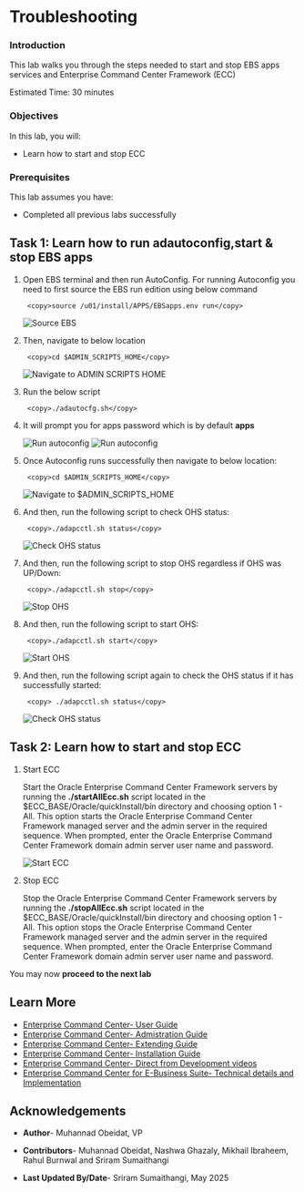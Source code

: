 # Troubleshooting


### Introduction

This lab walks you through the steps needed to start and stop EBS apps services and  Enterprise Command Center Framework (ECC)


Estimated Time: 30 minutes


### Objectives

In this lab, you will:
* Learn how to start and stop ECC

### Prerequisites 

This lab assumes you have:
* Completed all previous labs successfully 
 

##  Task 1: Learn how to run adautoconfig,start & stop EBS apps 
1. Open EBS terminal and then run AutoConfig. For running Autoconfig you need to first source the EBS run edition using below command

    ```
  	 <copy>source /u01/install/APPS/EBSapps.env run</copy>
    ```
    ![Source EBS](../images/autoconfig1k.png "Source EBS")

2. Then, navigate to below location

    ```
  	 <copy>cd $ADMIN_SCRIPTS_HOME</copy>
    ```

    ![Navigate to ADMIN SCRIPTS HOME](../images/autoconfig2k.png "Navigate to ADMIN SCRIPTS HOME")

3. Run the below script

    ```
  	 <copy>./adautocfg.sh</copy>
    ```


4. It will prompt you for apps password which is by default **apps** 

    ![Run autoconfig](../images/autoconfig3k.png "Run autoconfig")
    ![Run autoconfig](../images/autoconfig101.png "Run autoconfig")

5. Once Autoconfig runs successfully then navigate to below location:

    ```
  	 <copy>cd $ADMIN_SCRIPTS_HOME</copy>
    ```



    ![Navigate to $ADMIN_SCRIPTS_HOME ](../images/adh12.png "Navigate to $ADMIN_SCRIPTS_HOME")




6. And then, run the following script to check OHS status:


    ```
  	 <copy>./adapcctl.sh status</copy>
    ```

    ![Check OHS status](../images/adh22.png "Check OHS status")

7. And then, run the following script to stop OHS regardless if OHS was UP/Down:


    ```
  	 <copy>./adapcctl.sh stop</copy>
    ```


    ![Stop OHS](../images/adh77.png "Stop OHS")   

8. And then, run the following script to start OHS:

    ```
  	 <copy>./adapcctl.sh start</copy>
    ```


    ![Start OHS](../images/adh44.png "Start OHS ")

9. And then, run the following script again to check the OHS status if it has successfully started:

    ```
  	 <copy> ./adapcctl.sh status</copy>
    ```



    ![Check OHS status](../images/adh55.png "Check OHS status")
 

## Task 2: Learn how to start and stop ECC

1. Start ECC

   Start the Oracle Enterprise Command Center Framework servers by running the **./startAllEcc.sh** script located in the $ECC_BASE/Oracle/quickInstall/bin directory and choosing option 1 - All. This option starts the Oracle Enterprise Command Center Framework managed server and the admin server in the required sequence. When prompted, enter the Oracle Enterprise Command Center Framework domain admin server user name and password.

   ![Start ECC](../images/startecc1.png "Start ECC")


2. Stop ECC

   Stop the Oracle Enterprise Command Center Framework servers by running the **./stopAllEcc.sh** script located in the $ECC_BASE/Oracle/quickInstall/bin directory and choosing option 1 - All. This option stops the Oracle Enterprise Command Center Framework managed server and the admin server in the required sequence. When prompted, enter the Oracle Enterprise Command Center Framework domain admin server user name and password.


You may now  **proceed to the next lab**

## Learn More
* [Enterprise Command Center- User Guide](https://docs.oracle.com/cd/E26401_01/doc.122/e22956/T27641T671922.htm)
* [Enterprise Command Center- Admistration Guide](https://docs.oracle.com/cd/E26401_01/doc.122/f34732/toc.htm)
* [Enterprise Command Center- Extending Guide](https://docs.oracle.com/cd/E26401_01/doc.122/f21671/T673609T673618.htm)
* [Enterprise Command Center- Installation Guide](https://support.oracle.com/epmos/faces/DocumentDisplay?_afrLoop=264801675930013&id=2495053.1&_afrWindowMode=0&_adf.ctrl-state=1c6rxqpyoj_102)
* [Enterprise Command Center- Direct from Development videos](https://learn.oracle.com/ols/course/ebs-enterprise-command-centers-direct-from-development/50662/60350)
* [Enterprise Command Center for E-Business Suite- Technical details and Implementation](https://mylearn.oracle.com/ou/component/-/117416)

## Acknowledgements

* **Author**- Muhannad Obeidat, VP

* **Contributors**-  Muhannad Obeidat, Nashwa Ghazaly, Mikhail Ibraheem, Rahul Burnwal and Sriram Sumaithangi

* **Last Updated By/Date**- Sriram Sumaithangi, May 2025

